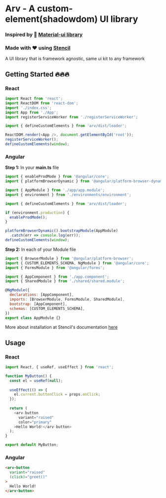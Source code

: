 # Arv - A custom-element(shadowdom) UI library

### Inspired by 💪 [Material-ui library](https://material-ui.com/)
### Made with ❤️ using [Stencil](https://stenciljs.com)

A UI library that is framework agnostic, same ui kit to any framework

## Getting Started 🔥🔥🔥

### React

```javascript
import React from 'react';
import ReactDOM from 'react-dom';
import './index.css';
import App from './App';
import registerServiceWorker from './registerServiceWorker';

import { defineCustomElements } from 'arv/dist/loader';

ReactDOM.render(<App />, document.getElementById('root'));
registerServiceWorker();
defineCustomElements(window);
```

### Angular

**Step 1:** In your **main.ts** file
```javascript
import { enableProdMode } from '@angular/core';
import { platformBrowserDynamic } from '@angular/platform-browser-dynamic';

import { AppModule } from './app/app.module';
import { environment } from './environments/environment';

import { defineCustomElements } from 'arv/dist/loader';

if (environment.production) {
  enableProdMode();
}

platformBrowserDynamic().bootstrapModule(AppModule)
  .catch(err => console.log(err));
defineCustomElements(window);
```

**Step 2:** In each of your Module file
```javascript
import { BrowserModule } from '@angular/platform-browser';
import { CUSTOM_ELEMENTS_SCHEMA, NgModule } from '@angular/core';
import { FormsModule } from '@angular/forms';

import { AppComponent } from './app.component';
import { SharedModule } from './shared/shared.module';

@NgModule({
  declarations: [AppComponent],
  imports: [BrowserModule, FormsModule, SharedModule],
  bootstrap: [AppComponent],
  schemas: [CUSTOM_ELEMENTS_SCHEMA],
})
export class AppModule {}
```

More about installation at Stencil's documentation [here](https://stenciljs.com/docs/overview)

## Usage

### React
```javascript
import React, { useRef, useEffect } from 'react';

function MyButton() {
  const el = useRef(null);
  
  useEffect(() => {
    el.current.buttonClick = props.onClick;
  });
  
  return (
    <arv-button
      variant="raised"
      color="primary"
    >Hello World!</arv-button>
  );
}

export default MyButton;
```

### Angular

```html
<arv-button 
  variant="raised"
  (click)="greet()"
>
  Hello World!
</arv-button>
```

